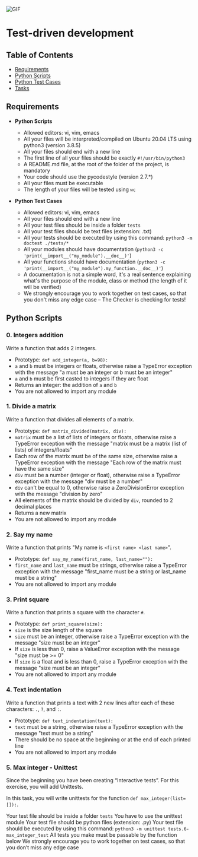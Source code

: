 ![GIF](https://media.giphy.com/media/gw3IWyGkC0rsazTi/giphy.gif)


# Test-driven development

## Table of Contents

- [Requirements](#requirements)
- [Python Scripts](#python-scripts)
- [Python Test Cases](#python-test-cases)
- [Tasks](#tasks)

## Requirements

- **Python Scripts**
  - Allowed editors: vi, vim, emacs
  - All your files will be interpreted/compiled on Ubuntu 20.04 LTS using python3 (version 3.8.5)
  - All your files should end with a new line
  - The first line of all your files should be exactly `#!/usr/bin/python3`
  - A README.md file, at the root of the folder of the project, is mandatory
  - Your code should use the pycodestyle (version 2.7.*)
  - All your files must be executable
  - The length of your files will be tested using `wc`

- **Python Test Cases**
  - Allowed editors: vi, vim, emacs
  - All your files should end with a new line
  - All your test files should be inside a folder `tests`
  - All your test files should be text files (extension: .txt)
  - All your tests should be executed by using this command: `python3 -m doctest ./tests/*`
  - All your modules should have documentation (`python3 -c 'print(__import__("my_module").__doc__)'`)
  - All your functions should have documentation (`python3 -c 'print(__import__("my_module").my_function.__doc__)'`)
  - A documentation is not a simple word, it's a real sentence explaining what's the purpose of the module, class or method (the length of it will be verified)
  - We strongly encourage you to work together on test cases, so that you don't miss any edge case – The Checker is checking for tests!

## Python Scripts

### 0. Integers addition

Write a function that adds 2 integers.

- Prototype: `def add_integer(a, b=98):`
- `a` and `b` must be integers or floats, otherwise raise a TypeError exception with the message "a must be an integer or b must be an integer"
- `a` and `b` must be first casted to integers if they are float
- Returns an integer: the addition of `a` and `b`
- You are not allowed to import any module

### 1. Divide a matrix

Write a function that divides all elements of a matrix.

- Prototype: `def matrix_divided(matrix, div):`
- `matrix` must be a list of lists of integers or floats, otherwise raise a TypeError exception with the message "matrix must be a matrix (list of lists) of integers/floats"
- Each row of the matrix must be of the same size, otherwise raise a TypeError exception with the message "Each row of the matrix must have the same size"
- `div` must be a number (integer or float), otherwise raise a TypeError exception with the message "div must be a number"
- `div` can't be equal to 0, otherwise raise a ZeroDivisionError exception with the message "division by zero"
- All elements of the matrix should be divided by `div`, rounded to 2 decimal places
- Returns a new matrix
- You are not allowed to import any module

### 2. Say my name

Write a function that prints "My name is `<first name> <last name>`".

- Prototype: `def say_my_name(first_name, last_name=""):`
- `first_name` and `last_name` must be strings, otherwise raise a TypeError exception with the message "first_name must be a string or last_name must be a string"
- You are not allowed to import any module

### 3. Print square

Write a function that prints a square with the character `#`.

- Prototype: `def print_square(size):`
- `size` is the size length of the square
- `size` must be an integer, otherwise raise a TypeError exception with the message "size must be an integer"
- If `size` is less than 0, raise a ValueError exception with the message "size must be >= 0"
- If `size` is a float and is less than 0, raise a TypeError exception with the message "size must be an integer"
- You are not allowed to import any module

### 4. Text indentation

Write a function that prints a text with 2 new lines after each of these characters: `.`, `?`, and `:`.

- Prototype: `def text_indentation(text):`
- `text` must be a string, otherwise raise a TypeError exception with the message "text must be a string"
- There should be no space at the beginning or at the end of each printed line
- You are not allowed to import any module

### 5. Max integer - Unittest

Since the beginning you have been creating “Interactive tests”. For this exercise, you will add Unittests.

In this task, you will write unittests for the function `def max_integer(list=[]):`.

Your test file should be inside a folder `tests`
You have to use the unittest module
Your test file should be python files (extension: .py)
Your test file should be executed by using this command: `python3 -m unittest tests.6-max_integer_test`
All tests you make must be passable by the function below
We strongly encourage you to work together on test cases, so that you don’t miss any edge case
